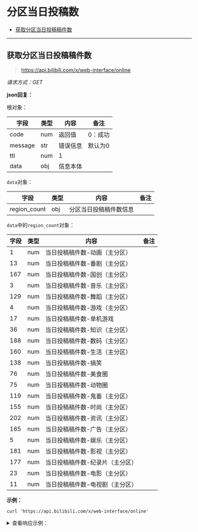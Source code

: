 # 分区当日投稿数

- [获取分区当日投稿稿件数](#获取分区当日投稿稿件数)

---

## 获取分区当日投稿稿件数

> https://api.bilibili.com/x/web-interface/online

*请求方式：GET*

**json回复：**

根对象：

| 字段    | 类型 | 内容     | 备注    |
| ------- | ---- | -------- | ------- |
| code    | num  | 返回值   | 0：成功 |
| message | str  | 错误信息 | 默认为0 |
| ttl     | num  | 1        |         |
| data    | obj  | 信息本体 |         |

`data`对象：

| 字段         | 类型 | 内容             | 备注 |
| ------------ | ---- | ---------------- | ---- |
| region_count | obj  | 分区当日投稿稿件数信息 |      |

`data`中的`region_count`对象：

| 字段 | 类型 | 内容                      | 备注 |
| ---- | ---- | ------------------------- | ---- |
| 1    | num  | 当日投稿稿件数-动画（主分区）   |      |
| 13   | num  | 当日投稿稿件数-番剧（主分区）   |      |
| 167  | num  | 当日投稿稿件数-国创（主分区）   |      |
| 3    | num  | 当日投稿稿件数-音乐（主分区）   |      |
| 129  | num  | 当日投稿稿件数-舞蹈（主分区）   |      |
| 4    | num  | 当日投稿稿件数-游戏（主分区）   |      |
| 17   | num  | 当日投稿稿件数-单机游戏         |      |
| 36   | num  | 当日投稿稿件数-知识（主分区）   |      |
| 188  | num  | 当日投稿稿件数-数码（主分区）   |      |
| 160  | num  | 当日投稿稿件数-生活（主分区）   |      |
| 138  | num  | 当日投稿稿件数-搞笑             |      |
| 76   | num  | 当日投稿稿件数-美食圈           |      |
| 75   | num  | 当日投稿稿件数-动物圈           |      |
| 119  | num  | 当日投稿稿件数-鬼畜（主分区）   |      |
| 155  | num  | 当日投稿稿件数-时尚（主分区）   |      |
| 202  | num  | 当日投稿稿件数-资讯（主分区）   |      |
| 165  | num  | 当日投稿稿件数-广告（主分区）   |      |
| 5    | num  | 当日投稿稿件数-娱乐（主分区）   |      |
| 181  | num  | 当日投稿稿件数-影视（主分区）   |      |
| 177  | num  | 当日投稿稿件数-纪录片（主分区） |      |
| 23   | num  | 当日投稿稿件数-电影（主分区）   |      |
| 11   | num  | 当日投稿稿件数-电视剧（主分区） |      |

**示例：**

```shell
curl 'https://api.bilibili.com/x/web-interface/online'
```

<details>
<summary>查看响应示例：</summary>

```json
{
    "code": 0,
    "message": "0",
    "ttl": 1,
    "data": {
        "region_count": {
            "1": 28,
            "11": 0,
            "119": 0,
            "129": 13,
            "13": 2,
            "138": 21,
            "155": 13,
            "160": 215,
            "165": 0,
            "167": 3,
            "17": 86,
            "177": 0,
            "181": 61,
            "188": 5,
            "202": 0,
            "23": 0,
            "3": 67,
            "36": 27,
            "4": 235,
            "5": 33,
            "75": 12,
            "76": 17
        }
    }
}
```

</details>

